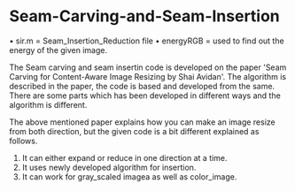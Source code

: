 # Seam-Carving-and-Seam-Insertion

• sir.m = Seam_Insertion_Reduction file
• energyRGB = used to find out the energy of the given image.

The Seam carving and seam insertin code is developed on the paper 'Seam Carving for Content-Aware Image Resizing by Shai Avidan'. 
The algorithm is described in the paper, the code is based and developed from the same. There are some parts which has been developed in 
different ways and the algorithm is different.

The above mentioned paper explains how you can make an image resize from both direction, but the given code is a bit different explained as follows.
1) It can either expand or reduce in one direction at a time.
2) It uses newly developed algorithm for insertion.
3) It can work for gray_scaled imagea as well as color_image.
